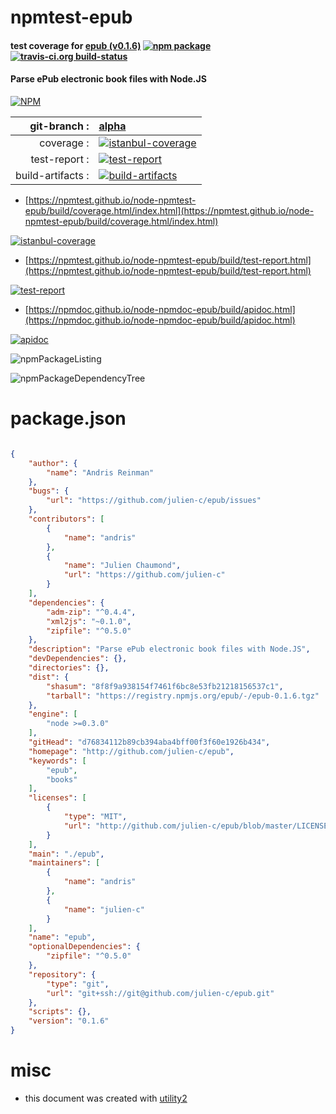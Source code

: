 # npmtest-epub

#### test coverage for  [epub (v0.1.6)](http://github.com/julien-c/epub)  [![npm package](https://img.shields.io/npm/v/npmtest-epub.svg?style=flat-square)](https://www.npmjs.org/package/npmtest-epub) [![travis-ci.org build-status](https://api.travis-ci.org/npmtest/node-npmtest-epub.svg)](https://travis-ci.org/npmtest/node-npmtest-epub)

#### Parse ePub electronic book files with Node.JS

[![NPM](https://nodei.co/npm/epub.png?downloads=true&downloadRank=true&stars=true)](https://www.npmjs.com/package/epub)

| git-branch : | [alpha](https://github.com/npmtest/node-npmtest-epub/tree/alpha)|
|--:|:--|
| coverage : | [![istanbul-coverage](https://npmtest.github.io/node-npmtest-epub/build/coverage.badge.svg)](https://npmtest.github.io/node-npmtest-epub/build/coverage.html/index.html)|
| test-report : | [![test-report](https://npmtest.github.io/node-npmtest-epub/build/test-report.badge.svg)](https://npmtest.github.io/node-npmtest-epub/build/test-report.html)|
| build-artifacts : | [![build-artifacts](https://npmtest.github.io/node-npmtest-epub/glyphicons_144_folder_open.png)](https://github.com/npmtest/node-npmtest-epub/tree/gh-pages/build)|

- [https://npmtest.github.io/node-npmtest-epub/build/coverage.html/index.html](https://npmtest.github.io/node-npmtest-epub/build/coverage.html/index.html)

[![istanbul-coverage](https://npmtest.github.io/node-npmtest-epub/build/screenCapture.buildCi.browser.%252Ftmp%252Fbuild%252Fcoverage.lib.html.png)](https://npmtest.github.io/node-npmtest-epub/build/coverage.html/index.html)

- [https://npmtest.github.io/node-npmtest-epub/build/test-report.html](https://npmtest.github.io/node-npmtest-epub/build/test-report.html)

[![test-report](https://npmtest.github.io/node-npmtest-epub/build/screenCapture.buildCi.browser.%252Ftmp%252Fbuild%252Ftest-report.html.png)](https://npmtest.github.io/node-npmtest-epub/build/test-report.html)

- [https://npmdoc.github.io/node-npmdoc-epub/build/apidoc.html](https://npmdoc.github.io/node-npmdoc-epub/build/apidoc.html)

[![apidoc](https://npmdoc.github.io/node-npmdoc-epub/build/screenCapture.buildCi.browser.%252Ftmp%252Fbuild%252Fapidoc.html.png)](https://npmdoc.github.io/node-npmdoc-epub/build/apidoc.html)

![npmPackageListing](https://npmtest.github.io/node-npmtest-epub/build/screenCapture.npmPackageListing.svg)

![npmPackageDependencyTree](https://npmtest.github.io/node-npmtest-epub/build/screenCapture.npmPackageDependencyTree.svg)



# package.json

```json

{
    "author": {
        "name": "Andris Reinman"
    },
    "bugs": {
        "url": "https://github.com/julien-c/epub/issues"
    },
    "contributors": [
        {
            "name": "andris"
        },
        {
            "name": "Julien Chaumond",
            "url": "https://github.com/julien-c"
        }
    ],
    "dependencies": {
        "adm-zip": "^0.4.4",
        "xml2js": "~0.1.0",
        "zipfile": "^0.5.0"
    },
    "description": "Parse ePub electronic book files with Node.JS",
    "devDependencies": {},
    "directories": {},
    "dist": {
        "shasum": "8f8f9a938154f7461f6bc8e53fb21218156537c1",
        "tarball": "https://registry.npmjs.org/epub/-/epub-0.1.6.tgz"
    },
    "engine": [
        "node >=0.3.0"
    ],
    "gitHead": "d76834112b89cb394aba4bff00f3f60e1926b434",
    "homepage": "http://github.com/julien-c/epub",
    "keywords": [
        "epub",
        "books"
    ],
    "licenses": [
        {
            "type": "MIT",
            "url": "http://github.com/julien-c/epub/blob/master/LICENSE"
        }
    ],
    "main": "./epub",
    "maintainers": [
        {
            "name": "andris"
        },
        {
            "name": "julien-c"
        }
    ],
    "name": "epub",
    "optionalDependencies": {
        "zipfile": "^0.5.0"
    },
    "repository": {
        "type": "git",
        "url": "git+ssh://git@github.com/julien-c/epub.git"
    },
    "scripts": {},
    "version": "0.1.6"
}
```



# misc
- this document was created with [utility2](https://github.com/kaizhu256/node-utility2)
